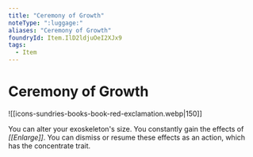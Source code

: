 ```yaml
---
title: "Ceremony of Growth"
noteType: ":luggage:"
aliases: "Ceremony of Growth"
foundryId: Item.IlD2ldjuOeI2XJx9
tags:
  - Item
---
```


# Ceremony of Growth
![[icons-sundries-books-book-red-exclamation.webp|150]]

You can alter your exoskeleton's size. You constantly gain the effects of _[[Enlarge]]_. You can dismiss or resume these effects as an action, which has the concentrate trait.